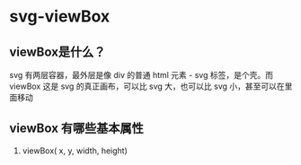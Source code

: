 # svg-viewBox

## viewBox是什么？
svg 有两层容器，最外层是像 div 的普通 html 元素 - svg 标签，是个壳。而 viewBox 这是 svg 的真正画布，可以比 svg 大，也可以比 svg 小，甚至可以在里面移动

## viewBox 有哪些基本属性
1. viewBox( x, y, width, height)
